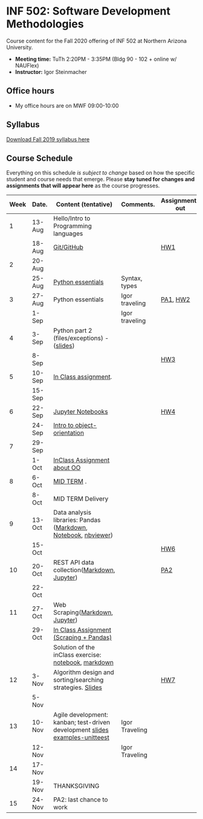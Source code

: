 # INF 502: Software Development Methodologies

Course content for the Fall 2020 offering of INF 502 at Northern Arizona University.

* **Meeting time:** TuTh 2:20PM - 3:35PM (Bldg 90 - 102 + online w/ NAUFlex)
* **Instructor:** Igor Steinmacher

## Office hours
* My office hours are on MWF 09:00-10:00

## Syllabus

[Download Fall 2019 syllabus here](documents/INF502_Syllabus_Steinmacher.pdf)

## Course Schedule
Everything on this schedule *is subject to change* based on how the specific student and course needs that emerge. Please **stay tuned for changes and assignments that will appear here** as the course progresses.

|Week|Date.   | Content (tentative)                                   | Comments.      | Assignments out          | Deadline |
|----|--------|-------------------------------------------------------|----------------|--------------------------|----------|
| 1  | 13-Aug | Hello/Intro to Programming languages                  |                |                          |          |
|    | 18-Aug | [Git/GitHub](slides/lectureGit.pdf)                   |                | [HW1](assignments/01_git.md)|.      |
| 2  | 20-Aug |                                                       |                |                          |          |
|    | 25-Aug |[Python essentials](slides/Python_ready_set_go.pdf)    | Syntax, types  |                          |          |
| 3  | 27-Aug | Python essentials                            | Igor traveling | [PA1](assignments/pa01.md), [HW2](assignments/02_basicPython.md) |  HW1          |
|    |  1-Sep |                                                       | Igor traveling |                          |          |
| 4  |  3-Sep | Python part 2 (files/exceptions) - ([slides](slides/Python_class2.pdf))| |                        |          |
|    |  8-Sep |                                                       |                | [HW3](assignments/03_dictionary_list.md)                      | HW2       |
| 5  | 10-Sep | [In Class assignment](assignments/inClassSept24.md).  |                |                          |          |
|    | 15-Sep |                                                       |                |                          | HW3      |
| 6  | 22-Sep  | [Jupyter Notebooks](slides/Jupyter.md)                |                |[HW4](assignments/04_jupyter.md)|    |
|    | 24-Sep  | [Intro to object-orientation](notebooks/ObjectOrientation.ipynb) |     |                          |          |
| 7  | 29-Sep  |                                                       |                |                          | HW4      |
|    |  1-Oct | [InClass Assignment about OO](assignments/inClassOct10.md) |           |                          | PA1      |
| 8  |  6-Oct | [MID TERM](notebooks/midterm.md) .                    |                |                          |          |
|    |  8-Oct | MID TERM Delivery                                     |                |                          |          |
| 9  | 13-Oct | Data analysis libraries: Pandas ([Markdown](notebooks/PandasKickoff/PandasKickoff.md), [Notebook](notebooks/PandasKickoff.ipynb), [nbviewer](https://nbviewer.jupyter.org/github/igorsteinmacher/INF502-Fall2019/blob/master/notebooks/PandasKickoff.ipynb))                           |                |                          |          |
|    | 15-Oct |                                                       |                |   [HW6](assignments/HW6_pandas.md)     |          |
| 10 | 20-Oct |  REST API data collection([Markdown](notebooks/REST_APIs.md), [Jupyter](notebooks/REST_APIs.ipynb))                                                     |                |     [PA2](assignments/PA2.md)                     |             |
|    | 22-Oct |                                                       |                |                       |             |
| 11 | 27-Oct  | Web Scraping([Markdown](notebooks/BeautifulSoup.md), [Jupyter](notebooks/BeautifulSoup.ipynb))|||HW6    |
|    | 29-Oct  | [In Class Assignment (Scraping + Pandas)](assignments/inClassNov07.md)| |                          |         |
|    | | Solution of the inClass exercise: [notebook](assignments/Scraping_Pandas_inClass.ipynb), [markdown](assignments/Scraping_Pandas_inClass.md)| |                          |         |
| 12 |  3-Nov | Algorithm design and sorting/searching strategies. [Slides](slides/AlgorithmicStrategies.pdf) |   |[HW7](assignments/HW7.md) |          |
|    |  5-Nov |                                                       |                |                          |          |
| 13 | 10-Nov | Agile development: kanban; test-driven development [slides](slides/Agile.pdf) [examples-unitteest](examples/unittest.zip)    | Igor Traveling |                       |          |
|    | 12-Nov |                                                      | Igor Traveling |                          |   HW7    |
| 14 | 17-Nov |                              |                |                          |          |
|    | 19-Nov | THANKSGIVING                                          |                |                          |          |
| 15 | 24-Nov  | PA2: last chance to work                              |                |                          |  PA2     |
